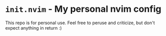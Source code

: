 # `init.nvim` - My personal nvim config

This repo is for personal use. Feel free to peruse and criticize, but don't expect anything in return :)
